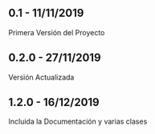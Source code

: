 ## 0.1 - 11/11/2019
Primera Versión del Proyecto
## 0.2.0 - 27/11/2019
Versión Actualizada
## 1.2.0 - 16/12/2019
Incluida la Documentación y varias clases